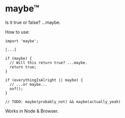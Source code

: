 # maybe™

Is it true or false? ...maybe.


How to use:

```
import 'maybe';

[...]

if (maybe) {
  // Will this return true? ...maybe.
  return true;
}

if (everythingIsAlright || maybe) {
  // ...or maybe...
  oof();
}

// TODO: maybe(probably_not) && maybe(actually_yeah)

```

Works in Node & Browser.
